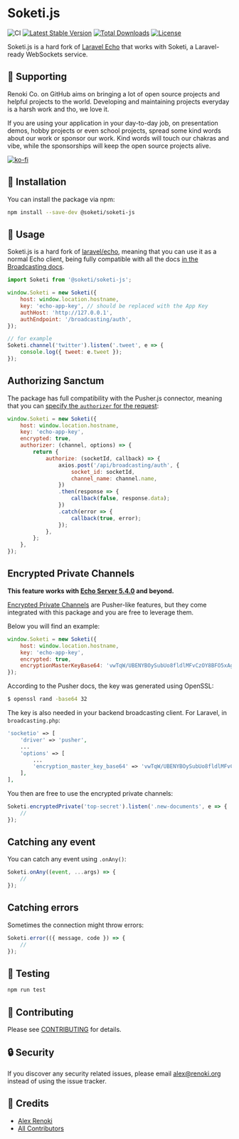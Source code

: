 Soketi.js
=========

![CI](https://github.com/soketi/soketi-js/workflows/CI/badge.svg?branch=master)
[![Latest Stable Version](https://img.shields.io/github/v/release/soketi/soketi-js)](https://www.npmjs.com/package/@soketi/soketi-js)
[![Total Downloads](https://img.shields.io/npm/dt/@soketi/soketi-js)](https://www.npmjs.com/package/@soketi/soketi-js)
[![License](https://img.shields.io/npm/l/@soketi/soketi-js)](https://www.npmjs.com/package/@soketi/soketi-js)

Soketi.js is a hard fork of [Laravel Echo](https://github.com/laravel/echo) that works with Soketi, a Laravel-ready WebSockets service.

## 🤝 Supporting

Renoki Co. on GitHub aims on bringing a lot of open source projects and helpful projects to the world. Developing and maintaining projects everyday is a harsh work and tho, we love it.

If you are using your application in your day-to-day job, on presentation demos, hobby projects or even school projects, spread some kind words about our work or sponsor our work. Kind words will touch our chakras and vibe, while the sponsorships will keep the open source projects alive.

[![ko-fi](https://www.ko-fi.com/img/githubbutton_sm.svg)](https://ko-fi.com/R6R42U8CL)

## 🚀 Installation

You can install the package via npm:

```bash
npm install --save-dev @soketi/soketi-js
```

## 🙌 Usage

Soketi.js is a hard fork of [laravel/echo](https://github.com/laravel/echo), meaning that you can use it as a normal Echo client, being fully compatible with all the docs [in the Broadcasting docs](https://laravel.com/docs/8.x/broadcasting).

```js
import Soketi from '@soketi/soketi-js';

window.Soketi = new Soketi({
    host: window.location.hostname,
    key: 'echo-app-key', // should be replaced with the App Key
    authHost: 'http://127.0.0.1',
    authEndpoint: '/broadcasting/auth',
});

// for example
Soketi.channel('twitter').listen('.tweet', e => {
    console.log({ tweet: e.tweet });
});
```

## Authorizing Sanctum

The package has full compatibility with the Pusher.js connector, meaning that you can [specify the `authorizer` for the request](https://laravel.com/docs/8.x/sanctum#authorizing-private-broadcast-channels):

```js
window.Soketi = new Soketi({
    host: window.location.hostname,
    key: 'echo-app-key',
    encrypted: true,
    authorizer: (channel, options) => {
        return {
            authorize: (socketId, callback) => {
                axios.post('/api/broadcasting/auth', {
                    socket_id: socketId,
                    channel_name: channel.name,
                })
                .then(response => {
                    callback(false, response.data);
                })
                .catch(error => {
                    callback(true, error);
                });
            },
        };
    },
});
```

## Encrypted Private Channels

**This feature works with [Echo Server 5.4.0](https://github.com/soketi/echo-server) and beyond.**

[Encrypted Private Channels](https://pusher.com/docs/channels/using_channels/encrypted-channels) are Pusher-like features, but they come integrated with this package and you are free to leverage them.

Below you will find an example:

```js
window.Soketi = new Soketi({
    host: window.location.hostname,
    key: 'echo-app-key',
    encrypted: true,
    encryptionMasterKeyBase64: 'vwTqW/UBENYBOySubUo8fldlMFvCzOY8BFO5xAgnOus=',
});
```

According to the Pusher docs, the key was generated using OpenSSL:

```bash
$ openssl rand -base64 32
```

The key is also needed in your backend broadcasting client. For Laravel, in `broadcasting.php`:

```php
'socketio' => [
    'driver' => 'pusher',
    ...
    'options' => [
        ...
        'encryption_master_key_base64' => 'vwTqW/UBENYBOySubUo8fldlMFvCzOY8BFO5xAgnOus=',
    ],
],
```

You then are free to use the encrypted private channels:

```js
Soketi.encryptedPrivate('top-secret').listen('.new-documents', e => {
    //
});
```

## Catching any event

You can catch any event using `.onAny()`:

```js
Soketi.onAny((event, ...args) => {
    //
});
```

## Catching errors

Sometimes the connection might throw errors:

```js
Soketi.error(({ message, code }) => {
    //
});
```

## 🐛 Testing

``` bash
npm run test
```

## 🤝 Contributing

Please see [CONTRIBUTING](CONTRIBUTING.md) for details.

## 🔒  Security

If you discover any security related issues, please email alex@renoki.org instead of using the issue tracker.

## 🎉 Credits

- [Alex Renoki](https://github.com/rennokki)
- [All Contributors](../../contributors)
